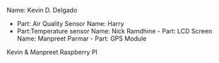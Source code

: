 Name: Kevin D. Delgado 
- Part: Air Quality Sensor
Name: Harry 
- Part:Temperature sensor
Name: Nick Ramdhine - Part: LCD Screen
Name: Manpreet Parmar - Part: GPS Module

Kevin & Manpreet Raspberry PI 
